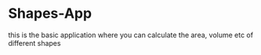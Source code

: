 # Shapes-App

this is the basic application where you can calculate the area, volume etc of different shapes
